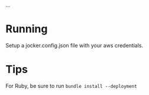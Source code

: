 ...

# Running

Setup a jocker.config.json file with your aws credentials. 


# Tips

For Ruby, be sure to run `bundle install --deployment`

